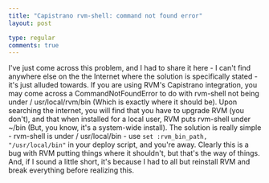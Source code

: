 ```yaml
---
title: "Capistrano rvm-shell: command not found error"
layout: post

type: regular
comments: true
---
```


I've just come across this problem, and I had to share it here - I can't find
anywhere else on the the Internet where the solution is specifically stated -
it's just alluded towards. If you are using RVM's Capistrano integration, you
may come across a CommandNotFoundError to do with rvm-shell not being under /
usr/local/rvm/bin (Which is exactly where it should be). Upon searching the
internet, you will find that you have to upgrade RVM (you don't), and that when
installed for a local user, RVM puts rvm-shell under ~/bin (But, you know, it's
a system-wide install). The solution is really simple - rvm-shell is under /
usr/local/bin - use `set :rvm_bin_path, "/usr/local/bin"` in your deploy
script, and you're away. Clearly this is a bug with RVM putting things where it
shouldn't, but that's the way of things. And, if I sound a little short, it's
because I had to all but reinstall RVM and break everything before realizing
this.

